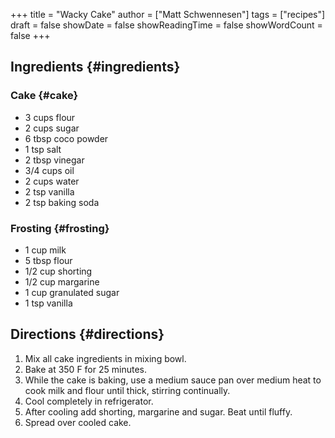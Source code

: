 +++
title = "Wacky Cake"
author = ["Matt Schwennesen"]
tags = ["recipes"]
draft = false
showDate = false
showReadingTime = false
showWordCount = false
+++

## Ingredients {#ingredients}


### Cake {#cake}

-   3 cups flour
-   2 cups sugar
-   6 tbsp coco powder
-   1 tsp salt
-   2 tbsp vinegar
-   3/4 cups oil
-   2 cups water
-   2 tsp vanilla
-   2 tsp baking soda


### Frosting {#frosting}

-   1 cup milk
-   5 tbsp flour
-   1/2 cup shorting
-   1/2 cup margarine
-   1 cup granulated sugar
-   1 tsp vanilla


## Directions {#directions}

1.  Mix all cake ingredients in mixing bowl.
2.  Bake at 350 F for 25 minutes.
3.  While the cake is baking, use a medium sauce pan over medium heat to cook
    milk and flour until thick, stirring continually.
4.  Cool completely in refrigerator.
5.  After cooling add shorting, margarine and sugar. Beat until fluffy.
6.  Spread over cooled cake.
